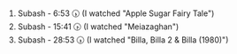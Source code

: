 1. Subash - 6:53 🕠 (I watched "Apple Sugar Fairy Tale")
2. Subash - 15:41 🕟 (I watched "Meiazaghan")
3. Subash - 28:53 🕠 (I watched "Billa, Billa 2 & Billa (1980)")
